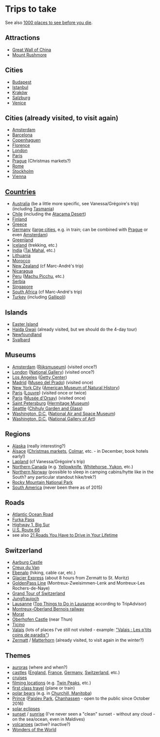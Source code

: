 # Trips to take

See also [1000 places to see before you die](http://1000places.com/).

## Attractions

* [Great Wall of China](https://en.wikipedia.org/wiki/Great_Wall_of_China)
* [Mount Rushmore](https://en.wikipedia.org/wiki/Mount_Rushmore)

## Cities

* [Budapest](https://en.wikipedia.org/wiki/Budapest)
* [Istanbul](https://en.wikipedia.org/wiki/Istanbul)
* [Kraków](https://en.wikipedia.org/wiki/Krak%C3%B3w)
* [Salzburg](https://en.wikipedia.org/wiki/Salzburg)
* [Venice](https://en.wikipedia.org/wiki/Venice)

## Cities (already visited, to visit again)

* [Amsterdam](https://en.wikipedia.org/wiki/Amsterdam)
* [Barcelona](https://en.wikipedia.org/wiki/Barcelona)
* [Copenhaguen](https://en.wikipedia.org/wiki/Copenhagen)
* [Florence](https://en.wikipedia.org/wiki/Florence)
* [London](https://en.wikipedia.org/wiki/London)
* [Paris](https://en.wikipedia.org/wiki/Paris)
* [Prague](https://en.wikipedia.org/wiki/Prague) (Christmas markets?) 
* [Rome](https://en.wikipedia.org/wiki/Rome)
* [Stockholm](https://en.wikipedia.org/wiki/Stockholm)
* [Vienna](https://en.wikipedia.org/wiki/Vienna)

## [Countries](https://en.wikipedia.org/wiki/List_of_sovereign_states)

* [Australia](https://en.wikipedia.org/wiki/Australia) (be a little more specific, see Vanessa/Grégoire's trip) (including [Tasmania](https://en.wikipedia.org/wiki/Tasmania))
* [Chile](https://en.wikipedia.org/wiki/Chile) (including the [Atacama Desert](https://en.wikipedia.org/wiki/Atacama_Desert))
* [Finland](https://en.wikipedia.org/wiki/Finland)
* [Greece](https://en.wikipedia.org/wiki/Greece)
* [Germany](https://en.wikipedia.org/wiki/Germany) ([large cities](https://en.wikipedia.org/wiki/List_of_cities_in_Germany_by_population), e.g. in train; can be combined with [Prague](https://en.wikipedia.org/wiki/Prague) or even [Amsterdam](https://en.wikipedia.org/wiki/Amsterdam))
* [Greenland](https://en.wikipedia.org/wiki/Greenland)
* [Iceland](https://en.wikipedia.org/wiki/Iceland) (trekking, etc.)
* [India](https://en.wikipedia.org/wiki/India) ([Taj Mahal](https://en.wikipedia.org/wiki/Taj_Mahal), etc.)
* [Lithuania](https://en.wikipedia.org/wiki/Lithuania)
* [Morocco](https://en.wikipedia.org/wiki/Morocco)
* [New Zealand](https://en.wikipedia.org/wiki/New_Zealand) (cf Marc-André's trip)
* [Nicaragua](https://en.wikipedia.org/wiki/Nicaragua)
* [Peru](https://en.wikipedia.org/wiki/Peru) ([Machu Picchu](https://en.wikipedia.org/wiki/Machu_Picchu), etc.)
* [Serbia](https://en.wikipedia.org/wiki/Serbia)
* [Singapore](https://en.wikipedia.org/wiki/Singapore)
* [South Africa](https://en.wikipedia.org/wiki/South_Africa) (cf Marc-André's trip)
* [Turkey](https://en.wikipedia.org/wiki/Turkey) (including [Gallipoli](https://en.wikipedia.org/wiki/Gallipoli))

## Islands

* [Easter Island](https://en.wikipedia.org/wiki/Easter_Island)
* [Haida Gwaii](https://en.wikipedia.org/wiki/Haida_Gwaii) (already visited, but we should do the 4-day tour)
* [Newfoundland](https://en.wikipedia.org/wiki/Newfoundland_(island))
* [Svalbard](https://en.wikipedia.org/wiki/Svalbard)

## Museums

* [Amsterdam](https://en.wikipedia.org/wiki/Amsterdam) ([Rijksmuseum](https://en.wikipedia.org/wiki/Rijksmuseum)) (visited once?)
* [London](https://en.wikipedia.org/wiki/London) ([National Gallery](https://en.wikipedia.org/wiki/National_Gallery)) (visited once?)
* [Los Angeles](https://en.wikipedia.org/wiki/Los_Angeles) ([Getty Center](https://en.wikipedia.org/wiki/Getty_Centers))
* [Madrid](https://en.wikipedia.org/wiki/Madrid) ([Museo del Prado](https://en.wikipedia.org/wiki/Museo_del_Prado)) (visited once)
* [New York City](https://en.wikipedia.org/wiki/New_York_City) ([American Museum of Natural History](https://en.wikipedia.org/wiki/American_Museum_of_Natural_History))
* [Paris](https://en.wikipedia.org/wiki/Paris) ([Louvre](https://en.wikipedia.org/wiki/Louvre)) (visited once or twice)
* [Paris](https://en.wikipedia.org/wiki/Paris) ([Musée d'Orsay](https://en.wikipedia.org/wiki/Mus%C3%A9e_d%27Orsay)) (visited once)
* [Saint Petersburg](https://en.wikipedia.org/wiki/Saint_Petersburg) ([Hermitage Museum](https://en.wikipedia.org/wiki/Hermitage_Museum))
* [Seattle](https://en.wikipedia.org/wiki/Seattle) ([Chihuly Garden and Glass](https://en.wikipedia.org/wiki/Chihuly_Garden_and_Glass))
* [Washington, D.C.](https://en.wikipedia.org/wiki/Washington,_D.C.) ([National Air and Space Museum](https://en.wikipedia.org/wiki/National_Air_and_Space_Museum))
* [Washington, D.C.](https://en.wikipedia.org/wiki/Washington,_D.C.) ([National Gallery of Art](https://en.wikipedia.org/wiki/National_Gallery_of_Art))

## Regions

* [Alaska](https://en.wikipedia.org/wiki/Alaska) (really interesting?)
* [Alsace](https://en.wikipedia.org/wiki/Alsace) ([Christmas markets](https://en.wikipedia.org/wiki/Christmas_market), [Colmar](https://en.wikipedia.org/wiki/Colmar), etc. - in December, book hotels early!)
* [Lapland](https://en.wikipedia.org/wiki/S%C3%A1pmi) (cf Vanessa/Grégoire's trip)
* [Northern Canada](https://en.wikipedia.org/wiki/Northern_Canada) (e.g. [Yellowknife](https://en.wikipedia.org/wiki/Yellowknife), [Whitehorse, Yukon](https://en.wikipedia.org/wiki/Whitehorse,_Yukon), etc.)
* [Northern Norway](https://en.wikipedia.org/wiki/Northern_Norway) (possible to sleep in camping cabins/hytte like in the South? any particular standout hike/trek?)
* [Rocky Mountain National Park](https://en.wikipedia.org/wiki/Rocky_Mountain_National_Park)
* [South America](https://en.wikipedia.org/wiki/South_America) (never been there as of 2015)

## Roads

* [Atlantic Ocean Road](https://en.wikipedia.org/wiki/Atlantic_Ocean_Road)
* [Furka Pass](https://en.wikipedia.org/wiki/Furka_Pass)
* [Highway 1, Big Sur](https://en.wikipedia.org/wiki/California_State_Route_1)
* [U.S. Route 66](https://en.wikipedia.org/wiki/U.S._Route_66)
* see also [21 Roads You Have to Drive in Your Lifetime](http://twistedsifter.com/2013/03/roads-to-drive-before-you-die/)

## Switzerland

* [Aarburg Castle](https://en.wikipedia.org/wiki/Aarburg_Castle)
* [Creux du Van](https://en.wikipedia.org/wiki/Creux_du_Van)
* [Ebenalp](https://en.wikipedia.org/wiki/Ebenalp) (hiking, cable car, etc.)
* [Glacier Express](https://en.wikipedia.org/wiki/Glacier_Express) (about 8 hours from Zermatt to St. Moritz)
* [GoldenPass Line](https://en.wikipedia.org/wiki/GoldenPass_Line) (Montreux-Zweisimmen-Lenk and Montreux-Les Rochers-de-Naye)
* [Grand Tour of Switzerland](http://www.myswitzerland.com/en-ch/grand-tour-of-switzerland.html)
* [Jungfraujoch](https://en.wikipedia.org/wiki/Jungfraujoch)
* [Lausanne](https://en.wikipedia.org/wiki/Lausanne) ([Top Things to Do in Lausanne](http://www.tripadvisor.com/Attractions-g188107-Activities-Lausanne_Canton_of_Vaud.html) according to TripAdvisor)
* [Montreux–Oberland Bernois railway](https://en.wikipedia.org/wiki/Montreux%E2%80%93Oberland_Bernois_railway)
* [Morat](https://en.wikipedia.org/wiki/Murten)
* [Oberhofen Castle](https://en.wikipedia.org/wiki/Oberhofen_Castle) (near Thun)
* [Ticino](https://en.wikipedia.org/wiki/Ticino)
* [Valais](https://en.wikipedia.org/wiki/Valais) (lots of places I've still not visited - example: ["Valais : Les p’tits coins de paradis"](http://www.hebdo.ch/valais___les_coins_de_paradis_112509_.html))
* [Zermatt](https://en.wikipedia.org/wiki/Zermatt) / [Matterhorn](https://en.wikipedia.org/wiki/Matterhorn) (already visited, to visit again in the winter?)

## Themes

* [auroras](https://en.wikipedia.org/wiki/Aurora) (where and when?)
* [castles](https://en.wikipedia.org/wiki/Castle) ([England](https://en.wikipedia.org/wiki/England), [France](https://en.wikipedia.org/wiki/France), [Germany](https://en.wikipedia.org/wiki/Germany), [Switzerland](http://www.myswitzerland.com/en-ch/interests/excursion-summer/historical-switzerland/castles-palaces.html), etc.)
* [cruises](https://en.wikipedia.org/wiki/Cruise_ship)
* [filming locations](https://en.wikipedia.org/wiki/Filming_location) (e.g. [Twin Peaks](https://en.wikipedia.org/wiki/Twin_Peaks), etc.)
* [first class travel](https://en.wikipedia.org/wiki/First_class_travel) (plane or train)
* [polar bears](https://en.wikipedia.org/wiki/Polar_bear) (e.g. in [Churchill, Manitoba](https://en.wikipedia.org/wiki/Churchill,_Manitoba))
* [Prince](https://en.wikipedia.org/wiki/Prince_(musician)) ([Paisley Park](https://www.officialpaisleypark.com/), [Chanhassen](https://en.wikipedia.org/wiki/Chanhassen,_Minnesota) - open to the public since October 2016)
* [solar eclipses](https://en.wikipedia.org/wiki/Solar_eclipse)
* [sunset](https://en.wikipedia.org/wiki/Sunset) / [sunrise](https://en.wikipedia.org/wiki/Sunrise) (I've never seen a "clean" sunset - without any cloud - on the sea/ocean, even in Maldives)
* [volcanoes](https://en.wikipedia.org/wiki/Volcano) (active? inactive?)
* [Wonders of the World](https://en.wikipedia.org/wiki/Wonders_of_the_World)
